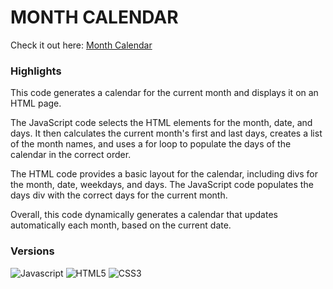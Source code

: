 # MONTH CALENDAR
Check it out here: [Month Calendar](https://guavalines.github.io/Month-Calendar/)

### Highlights

This code generates a calendar for the current month and displays it on an HTML page.

The JavaScript code selects the HTML elements for the month, date, and days. It then calculates the current month's first and last days, creates a list of the month names, and uses a for loop to populate the days of the calendar in the correct order.

The HTML code provides a basic layout for the calendar, including divs for the month, date, weekdays, and days. The JavaScript code populates the days div with the correct days for the current month.

Overall, this code dynamically generates a calendar that updates automatically each month, based on the current date.

### Versions

![Javascript](https://img.shields.io/badge/JavaScript-323330?style=for-the-badge&logo=javascript&logoColor=F7DF1E)
![HTML5](https://img.shields.io/badge/HTML5-E34F26?style=for-the-badge&logo=html5&logoColor=white)
![CSS3](https://img.shields.io/badge/CSS3-1572B6?style=for-the-badge&logo=css3&logoColor=white)
